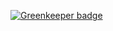 

[![Greenkeeper badge](https://badges.greenkeeper.io/HMUDesign/react-demo.svg)](https://greenkeeper.io/)